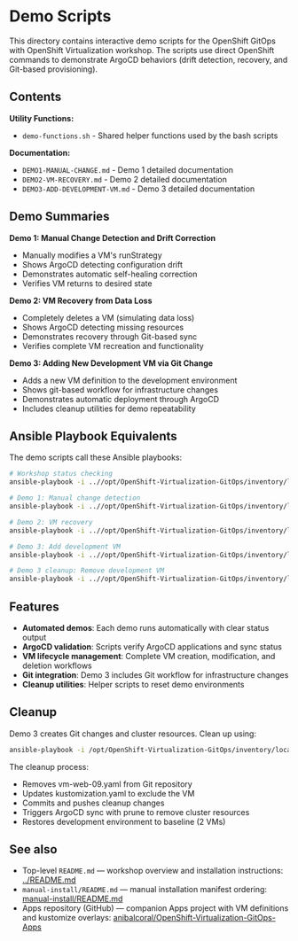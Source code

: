# Demo Scripts

This directory contains interactive demo scripts for the OpenShift GitOps with OpenShift Virtualization workshop. The scripts use direct OpenShift commands to demonstrate ArgoCD behaviors (drift detection, recovery, and Git-based provisioning).

## Contents

**Utility Functions:**
- `demo-functions.sh` - Shared helper functions used by the bash scripts

**Documentation:**
- `DEMO1-MANUAL-CHANGE.md` - Demo 1 detailed documentation
- `DEMO2-VM-RECOVERY.md` - Demo 2 detailed documentation  
- `DEMO3-ADD-DEVELOPMENT-VM.md` - Demo 3 detailed documentation

## Demo Summaries

**Demo 1: Manual Change Detection and Drift Correction**
- Manually modifies a VM's runStrategy
- Shows ArgoCD detecting configuration drift
- Demonstrates automatic self-healing correction
- Verifies VM returns to desired state

**Demo 2: VM Recovery from Data Loss**  
- Completely deletes a VM (simulating data loss)
- Shows ArgoCD detecting missing resources
- Demonstrates recovery through Git-based sync
- Verifies complete VM recreation and functionality

**Demo 3: Adding New Development VM via Git Change**
- Adds a new VM definition to the development environment
- Shows git-based workflow for infrastructure changes
- Demonstrates automatic deployment through ArgoCD
- Includes cleanup utilities for demo repeatability

## Ansible Playbook Equivalents

The demo scripts call these Ansible playbooks:

```bash
# Workshop status checking
ansible-playbook -i ..//opt/OpenShift-Virtualization-GitOps/inventory/localhost ..//opt/OpenShift-Virtualization-GitOps/playbooks/check-workshop-status.yaml

# Demo 1: Manual change detection
ansible-playbook -i ..//opt/OpenShift-Virtualization-GitOps/inventory/localhost ..//opt/OpenShift-Virtualization-GitOps/playbooks/demo1-manual-change.yaml

# Demo 2: VM recovery
ansible-playbook -i ..//opt/OpenShift-Virtualization-GitOps/inventory/localhost ..//opt/OpenShift-Virtualization-GitOps/playbooks/demo2-vm-recovery.yaml

# Demo 3: Add development VM
ansible-playbook -i ..//opt/OpenShift-Virtualization-GitOps/inventory/localhost ..//opt/OpenShift-Virtualization-GitOps/playbooks/demo3-add-development-vm.yaml

# Demo 3 cleanup: Remove development VM
ansible-playbook -i ..//opt/OpenShift-Virtualization-GitOps/inventory/localhost ..//opt/OpenShift-Virtualization-GitOps/playbooks/cleanup-demo3.yaml
```

## Features

- **Automated demos**: Each demo runs automatically with clear status output
- **ArgoCD validation**: Scripts verify ArgoCD applications and sync status
- **VM lifecycle management**: Complete VM creation, modification, and deletion workflows
- **Git integration**: Demo 3 includes Git workflow for infrastructure changes
- **Cleanup utilities**: Helper scripts to reset demo environments

## Cleanup

Demo 3 creates Git changes and cluster resources. Clean up using:

```bash
ansible-playbook -i /opt/OpenShift-Virtualization-GitOps/inventory/localhost /opt/OpenShift-Virtualization-GitOps/playbooks/cleanup-demo3.yaml
```

The cleanup process:
- Removes vm-web-09.yaml from Git repository
- Updates kustomization.yaml to exclude the VM
- Commits and pushes cleanup changes
- Triggers ArgoCD sync with prune to remove cluster resources
- Restores development environment to baseline (2 VMs)

## See also

- Top-level `README.md` — workshop overview and installation instructions: [../README.md](../README.md)
- `manual-install/README.md` — manual installation manifest ordering: [manual-install/README.md](../manual-install/README.md)
- Apps repository (GitHub) — companion Apps project with VM definitions and kustomize overlays: [anibalcoral/OpenShift-Virtualization-GitOps-Apps](https://github.com/anibalcoral/OpenShift-Virtualization-GitOps-Apps)